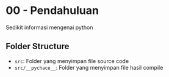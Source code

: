 # 00 - Pendahuluan

 Sedikit informasi mengenai python

## Folder Structure

- `src`: Folder yang menyimpan file source code
- `src/__pychace__`: Folder yang menyimpan file hasil compile